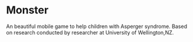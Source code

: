# Monster
An beautiful mobile game to help children with Asperger syndrome.
Based on research conducted by researcher at University of Wellington,NZ.

